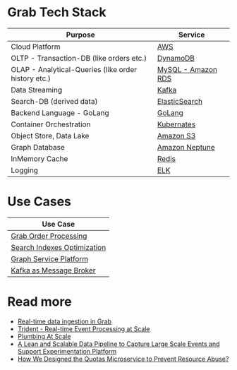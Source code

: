 # Grab Tech Stack

| Purpose                                             | Service                                                                                                    |
|-----------------------------------------------------|------------------------------------------------------------------------------------------------------------|
| Cloud Platform                                      | [AWS](../../2_AWS/Readme.md)                                                                     |
| OLTP - Transaction-DB (like orders etc.)            | [DynamoDB](../../2_AWS/1_DatabaseServices/AmazonDynamoDB/Readme.md)                              |
| OLAP - Analytical-Queries (like order history etc.) | [MySQL - Amazon RDS](../../3_Databases/7_SQL-Databases/Readme.md)                          |
| Data Streaming                                      | [Kafka](../../4_MessageBrokersEDA/Kafka/Readme.md)                                      |
| Search-DB (derived data)                            | [ElasticSearch](../../3_Databases/9_Search-Databases/ElasticSearch/Readme.md) |
| Backend Language - GoLang                           | [GoLang](GoLangBackend.md)                                                                                 |
| Container Orchestration                             | [Kubernates](../../9_Container&Orchestration/Kubernates/Readme.md)                   |
| Object Store, Data Lake                             | [Amazon S3](../../2_AWS/6_StorageServices/3_S3ObjectStorage/Readme.md)                           |
| Graph Database                                      | [Amazon Neptune](../../2_AWS/1_DatabaseServices/AmazonNeptune.md)                                |
| InMemory Cache                                      | [Redis](../../3_Databases/8_Caching-InMemory-Databases/Redis/Readme.md)                  |
| Logging                                             | [ELK](https://engineering.grab.com/structured-logging)                                                     |

# Use Cases

| Use Case                                          |
|---------------------------------------------------|
| [Grab Order Processing](OrderProcessing/Readme.md)      |
| [Search Indexes Optimization](SearchIndexing.md)  |
| [Graph Service Platform](GraphServicePlatform.md) |
| [Kafka as Message Broker](KafkaMessageBroker.md)  |

# Read more
- [Real-time data ingestion in Grab](https://engineering.grab.com/real-time-data-ingestion)
- [Trident - Real-time Event Processing at Scale](https://engineering.grab.com/trident-real-time-event-processing-at-scale)
- [Plumbing At Scale](https://engineering.grab.com/plumbing-at-scale)
- [A Lean and Scalable Data Pipeline to Capture Large Scale Events and Support Experimentation Platform](https://engineering.grab.com/experimentation-platform-data-pipeline)
- [How We Designed the Quotas Microservice to Prevent Resource Abuse?](https://engineering.grab.com/quotas-service)
